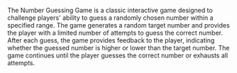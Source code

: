 The Number Guessing Game is a classic interactive game designed to challenge players' ability to guess a randomly chosen number within a specified range. The game generates a random target number and provides the player with a limited number of attempts to guess the correct number. After each guess, the game provides feedback to the player, indicating whether the guessed number is higher or lower than the target number. The game continues until the player guesses the correct number or exhausts all attempts.

